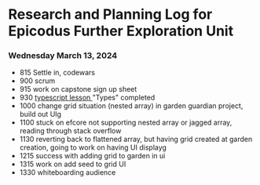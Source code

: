 # Research and Planning Log for Epicodus Further Exploration Unit

### Wednesday March 13, 2024

* 815 Settle in, codewars
* 900 scrum
* 915 work on capstone sign up sheet
* 930 [typescript lesson ](https://www.codecademy.com/courses/learn-typescript/lessons/introduction-to-typescript/exercises/from-javascript-to-typescript) "Types" completed
* 1000 change grid situation (nested array) in garden guardian project, build out UIg
* 1100 stuck on efcore not supporting nested array or jagged array, reading through stack overflow
* 1130 reverting back to flattened array, but having grid created at garden creation, going to work on having UI displayg
* 1215 success with adding grid to garden in ui
* 1315 work on add seed to grid UI
* 1330 whiteboarding audience